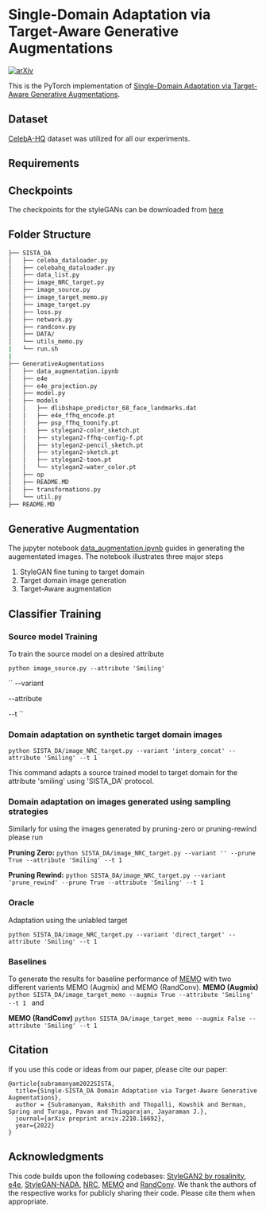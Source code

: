 # Single-Domain Adaptation via Target-Aware Generative Augmentations
[![arXiv](https://img.shields.io/badge/arXiv-2210.16692-b31b1b.svg)](https://arxiv.org/abs/2210.16692)

This is the PyTorch implementation of [Single-Domain Adaptation via Target-Aware Generative Augmentations](https://arxiv.org/pdf/2210.16692.pdf).

## Dataset
[CelebA-HQ](http://mmlab.ie.cuhk.edu.hk/projects/CelebA/CelebAMask_HQ.html) dataset was utilized for all our experiments. 

## Requirements

## Checkpoints

The checkpoints for the styleGANs can be downloaded from [here]()

## Folder Structure
```bash
├── SISTA_DA
│   ├── celeba_dataloader.py
│   ├── celebahq_dataloader.py
│   ├── data_list.py
│   ├── image_NRC_target.py
│   ├── image_source.py
│   ├── image_target_memo.py
│   ├── image_target.py
│   ├── loss.py
│   ├── network.py
│   ├── randconv.py
│   ├── DATA/
│   └── utils_memo.py
|   └── run.sh
|    
├── GenerativeAugmentations
│   ├── data_augmentation.ipynb
│   ├── e4e
│   ├── e4e_projection.py
│   ├── model.py
│   ├── models
│   │   ├── dlibshape_predictor_68_face_landmarks.dat
│   │   ├── e4e_ffhq_encode.pt
│   │   ├── psp_ffhq_toonify.pt
│   │   ├── stylegan2-color_sketch.pt
│   │   ├── stylegan2-ffhq-config-f.pt
│   │   ├── stylegan2-pencil_sketch.pt
│   │   ├── stylegan2-sketch.pt
│   │   ├── stylegan2-toon.pt
│   │   └── stylegan2-water_color.pt
│   ├── op
│   ├── README.MD
│   ├── transformations.py
│   └── util.py
├── README.MD
```

## Generative Augmentation
The jupyter notebook [data_augmentation.ipynb](https://github.com/kowshikthopalli/SISTA/blob/main/GenerativeAugmentations/data_augmentation.ipynb) guides in generating the augementated images. The notebook illustrates three major steps
1. StyleGAN fine tuning to target domain
2. Target domain image generation
3. Target-Aware augmentation

## Classifier Training
### Source model Training
To train the source model on a desired attribute

`python image_source.py --attribute 'Smiling'`


``
--variant

--attribute 

--t
``
### Domain adaptation on synthetic target domain images
`python SISTA_DA/image_NRC_target.py --variant 'interp_concat' --attribute 'Smiling' --t 1 `

This command adapts a source trained model to target domain for the attribute 'smiling' using 'SISTA_DA' protocol. 

### Domain adaptation on images generated using sampling strategies

Similarly for using the images generated by pruning-zero or pruning-rewind please run

**Pruning Zero:**
`python SISTA_DA/image_NRC_target.py --variant '' --prune True --attribute 'Smiling' --t 1 `

**Pruning Rewind:**
`python SISTA_DA/image_NRC_target.py --variant 'prune_rewind' --prune True --attribute 'Smiling' --t 1 `

### Oracle
Adaptation using the unlabled target 

`python SISTA_DA/image_NRC_target.py --variant 'direct_target' --attribute 'Smiling' --t 1 `

### Baselines 
To generate the results for baseline performance of [MEMO](https://arxiv.org/abs/2110.09506) with two different varients MEMO (Augmix) and MEMO (RandConv).
**MEMO (Augmix)**
`python SISTA_DA/image_target_memo --augmix True --attribute 'Smiling' --t 1 ` and 

**MEMO (RandConv)**
`python SISTA_DA/image_target_memo --augmix False --attribute 'Smiling' --t 1 `
## Citation
If you use this code or ideas from our paper, please cite our paper:
```
@article{subramanyam2022SISTA,
  title={Single-SISTA_DA Domain Adaptation via Target-Aware Generative Augmentations},
  author = {Subramanyam, Rakshith and Thopalli, Kowshik and Berman, Spring and Turaga, Pavan and Thiagarajan, Jayaraman J.},
  journal={arXiv preprint arxiv.2210.16692},
  year={2022}
}
```

## Acknowledgments
This code builds upon the following codebases: [StyleGAN2 by rosalinity](https://github.com/rosinality/stylegan2-pytorch), [e4e](https://github.com/omertov/encoder4editing), [StyleGAN-NADA](https://github.com/rinongal/StyleGAN-nada), [NRC](https://github.com/Albert0147/NRC_SFDA), [MEMO](https://github.com/zhangmarvin/memo/) and [RandConv](https://github.com/wildphoton/RandConv). 
We thank the authors of the respective works for publicly sharing their code. Please cite them when appropriate.
